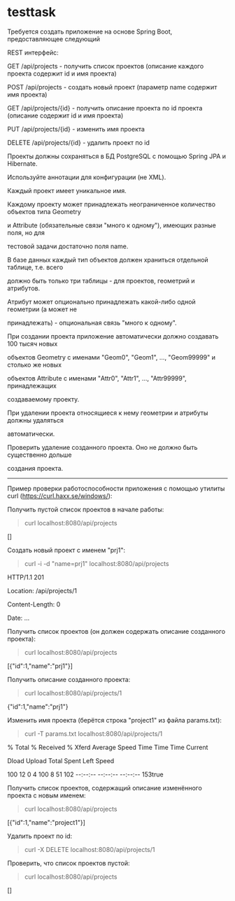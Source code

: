 # testtask
Требуется создать приложение на основе Spring Boot, предоставляющее следующий

REST интерфейс:

GET /api/projects - получить список проектов (описание каждого проекта содержит id и имя проекта)

POST /api/projects - создать новый проект (параметр name содержит имя проекта)

GET /api/projects/{id} - получить описание проекта по id проекта (описание содержит id и имя проекта)

PUT /api/projects/{id} - изменить имя проекта

DELETE /api/projects/{id} - удалить проект по id

Проекты должны сохраняться в БД PostgreSQL с помощью Spring JPA и Hibernate.

Используйте аннотации для конфигурации (не XML).

Каждый проект имеет уникальное имя.

Каждому проекту может принадлежать неограниченное количество объектов типа Geometry

и Attribute (обязательные связи "много к одному"), имеющих разные поля, но для

тестовой задачи достаточно поля name.

В базе данных каждый тип объектов должен храниться отдельной таблице, т.е. всего

должно быть только три таблицы - для проектов, геометрий и атрибутов.

Атрибут может опционально принадлежать какой-либо одной геометрии (а может не

принадлежать) - опциональная связь "много к одному".

При создании проекта приложение автоматически должно создавать 100 тысяч новых

объектов Geometry с именами "Geom0", "Geom1", ..., "Geom99999" и столько же новых

объектов Attribute с именами "Attr0", "Attr1", ..., "Attr99999", принадлежащих

создаваемому проекту.

При удалении проекта относящиеся к нему геометрии и атрибуты должны удаляться

автоматически.

Проверить удаление созданного проекта. Оно не должно быть существенно дольше

создания проекта.

--------------------------------------------------------

Пример проверки работоспособности приложения с помощью утилиты curl (https://curl.haxx.se/windows/):

Получить пустой список проектов в начале работы:

>curl localhost:8080/api/projects

[]

Создать новый проект с именем "prj1":

>curl -i -d "name=prj1" localhost:8080/api/projects

HTTP/1.1 201

Location: /api/projects/1

Content-Length: 0

Date: ...

Получить список проектов (он должен содержать описание созданного проекта):

>curl localhost:8080/api/projects

[{"id":1,"name":"prj1"}]

Получить описание созданного проекта:

>curl localhost:8080/api/projects/1

{"id":1,"name":"prj1"}

Изменить имя проекта (берётся строка "project1" из файла params.txt):

>curl -T params.txt localhost:8080/api/projects/1

% Total % Received % Xferd Average Speed Time Time Time Current

Dload Upload Total Spent Left Speed

100 12 0 4 100 8 51 102 --:--:-- --:--:-- --:--:-- 153true

Получить список проектов, содержащий описание изменённого проекта с новым именем:

>curl localhost:8080/api/projects

[{"id":1,"name":"project1"}]

Удалить проект по id:

>curl -X DELETE localhost:8080/api/projects/1

Проверить, что список проектов пустой:

>curl localhost:8080/api/projects

[]
